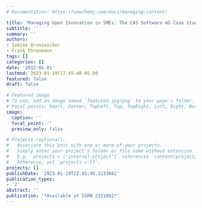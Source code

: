 ```yaml
---
# Documentation: https://wowchemy.com/docs/managing-content/

title: 'Managing Open Innovation in SMEs: The CAS Software AG Case Study'
subtitle: ''
summary: ''
authors:
- Sabine Brunswicker
- Frank Ehrenmann
tags: []
categories: []
date: '2012-01-01'
lastmod: 2023-01-19T17:45:48-05:00
featured: false
draft: false

# Featured image
# To use, add an image named `featured.jpg/png` to your page's folder.
# Focal points: Smart, Center, TopLeft, Top, TopRight, Left, Right, BottomLeft, Bottom, BottomRight.
image:
  caption: ''
  focal_point: ''
  preview_only: false

# Projects (optional).
#   Associate this post with one or more of your projects.
#   Simply enter your project's folder or file name without extension.
#   E.g. `projects = ["internal-project"]` references `content/project/deep-learning/index.md`.
#   Otherwise, set `projects = []`.
projects: []
publishDate: '2023-01-19T22:45:48.123366Z'
publication_types:
- '2'
abstract: ''
publication: '*Available at SSRN 2151892*'
---
```

